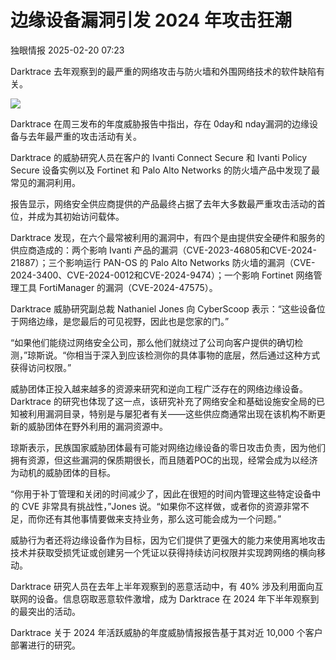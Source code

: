 #  边缘设备漏洞引发 2024 年攻击狂潮   
 独眼情报   2025-02-20 07:23  
  
Darktrace 去年观察到的最严重的网络攻击与防火墙和外围网络技术的软件缺陷有关。  
  
![](https://mmbiz.qpic.cn/sz_mmbiz_jpg/KgxDGkACWnSf3LicQYxrhZp9SibwWuEIS5ow4gyfEUc6ib8LlCewJtewHOGUJh6FXpa4oSLO7P5Ib8ItxR44ibZYCg/640?wx_fmt=jpeg&from=appmsg "")  
  
Darktrace 在周三发布的年度威胁报告中指出，存在 0day和 nday漏洞的边缘设备与去年最严重的攻击活动有关。  
  
Darktrace 的威胁研究人员在客户的 Ivanti Connect Secure 和 Ivanti Policy Secure 设备实例以及 Fortinet 和 Palo Alto Networks 的防火墙产品中发现了最常见的漏洞利用。  
  
报告显示，网络安全供应商提供的产品最终占据了去年大多数最严重攻击活动的首位，并成为其初始访问载体。  
  
Darktrace 发现，在六个最常被利用的漏洞中，有四个是由提供安全硬件和服务的供应商造成的：两个影响 Ivanti 产品的漏洞（CVE-2023-46805和CVE-2024-21887）；三个影响运行 PAN-OS 的 Palo Alto Networks 防火墙的漏洞（CVE-2024-3400、CVE-2024-0012和CVE-2024-9474）；一个影响 Fortinet 网络管理工具 FortiManager 的漏洞（CVE-2024-47575）。  
  
Darktrace 威胁研究副总裁 Nathaniel Jones 向 CyberScoop 表示：“这些设备位于网络边缘，是您最后的可见视野，因此也是您家的门。”  
  
“如果他们能绕过网络安全公司，那么他们就绕过了公司向客户提供的确切检测，”琼斯说。“你相当于深入到应该检测你的具体事物的底层，然后通过这种方式获得访问权限。”  
  
威胁团体正投入越来越多的资源来研究和逆向工程广泛存在的网络边缘设备。Darktrace 的研究也体现了这一点，该研究补充了网络安全和基础设施安全局的已知被利用漏洞目录，特别是与屡犯者有关——这些供应商通常出现在该机构不断更新的威胁团体在野外利用的漏洞资源中。  
  
琼斯表示，民族国家威胁团体最有可能对网络边缘设备的零日攻击负责，因为他们拥有资源，但这些漏洞的保质期很长，而且随着POC的出现，经常会成为以经济为动机的威胁团体的目标。  
  
“你用于补丁管理和关闭的时间减少了，因此在很短的时间内管理这些特定设备中的 CVE 非常具有挑战性，”Jones 说。“如果你不这样做，或者你的资源非常不足，而你还有其他事情要做来支持业务，那么这可能会成为一个问题。”  
  
威胁行为者还将边缘设备作为目标，因为它们提供了更强大的能力来使用离地攻击技术并获取受损凭证或创建另一个凭证以获得持续访问权限并实现跨网络的横向移动。  
  
Darktrace 研究人员在去年上半年观察到的恶意活动中，有 40% 涉及利用面向互联网的设备。信息窃取恶意软件激增，成为 Darktrace 在 2024 年下半年观察到的最突出的活动。  
  
Darktrace 关于 2024 年活跃威胁的年度威胁情报报告基于其对近 10,000 个客户部署进行的研究。  
  
  
  
